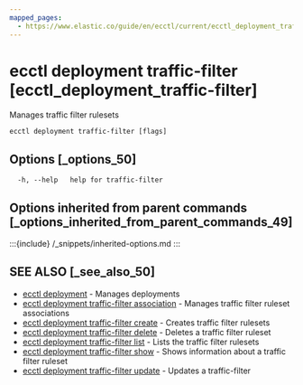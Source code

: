```yaml
---
mapped_pages:
  - https://www.elastic.co/guide/en/ecctl/current/ecctl_deployment_traffic-filter.html
---
```


# ecctl deployment traffic-filter [ecctl_deployment_traffic-filter]

Manages traffic filter rulesets

```
ecctl deployment traffic-filter [flags]
```


## Options [_options_50]

```
  -h, --help   help for traffic-filter
```


## Options inherited from parent commands [_options_inherited_from_parent_commands_49]

:::{include} /_snippets/inherited-options.md
:::


## SEE ALSO [_see_also_50]

* [ecctl deployment](/reference/ecctl_deployment.md)	 - Manages deployments
* [ecctl deployment traffic-filter association](/reference/ecctl_deployment_traffic-filter_association.md)	 - Manages traffic filter ruleset associations
* [ecctl deployment traffic-filter create](/reference/ecctl_deployment_traffic-filter_create.md)	 - Creates traffic filter rulesets
* [ecctl deployment traffic-filter delete](/reference/ecctl_deployment_traffic-filter_delete.md)	 - Deletes a traffic filter ruleset
* [ecctl deployment traffic-filter list](/reference/ecctl_deployment_traffic-filter_list.md)	 - Lists the traffic filter rulesets
* [ecctl deployment traffic-filter show](/reference/ecctl_deployment_traffic-filter_show.md)	 - Shows information about a traffic filter ruleset
* [ecctl deployment traffic-filter update](/reference/ecctl_deployment_traffic-filter_update.md)	 - Updates a traffic-filter

